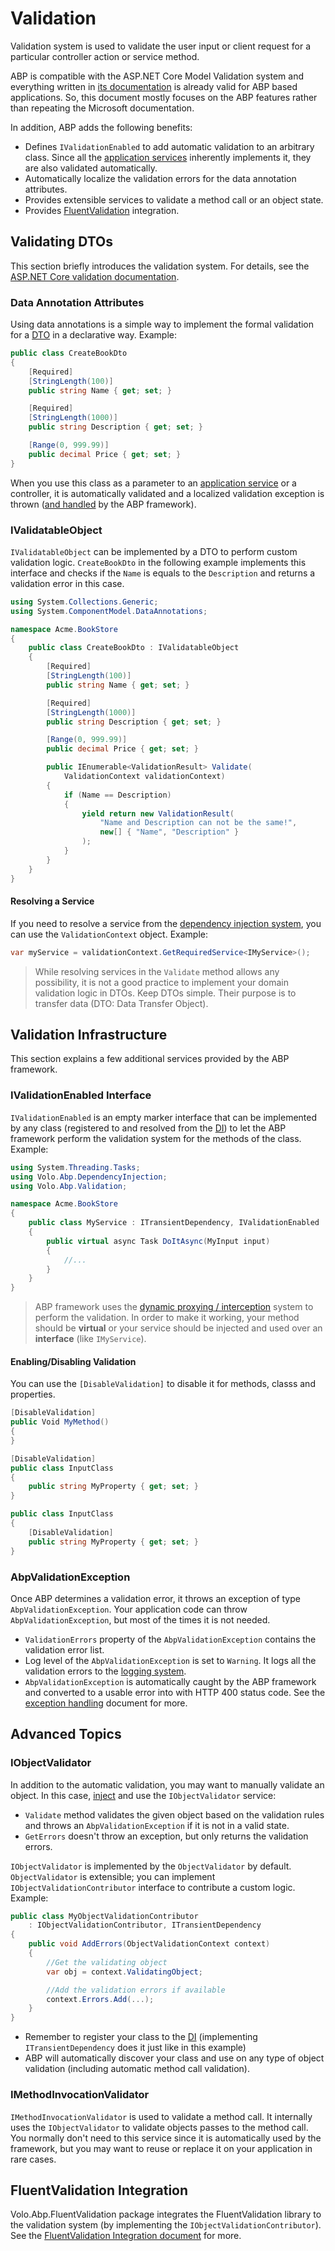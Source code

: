 # Validation

Validation system is used to validate the user input or client request for a particular controller action or service method.

ABP is compatible with the ASP.NET Core Model Validation system and everything written in [its documentation](https://docs.microsoft.com/en-us/aspnet/core/mvc/models/validation) is already valid for ABP based applications. So, this document mostly focuses on the ABP features rather than repeating the Microsoft documentation.

In addition, ABP adds the following benefits:

* Defines `IValidationEnabled` to add automatic validation to an arbitrary class. Since all the [application services](Application-Services.md) inherently implements it, they are also validated automatically.
* Automatically localize the validation errors for the data annotation attributes.
* Provides extensible services to validate a method call or an object state.
* Provides [FluentValidation](https://fluentvalidation.net/) integration.

## Validating DTOs

This section briefly introduces the validation system. For details, see the [ASP.NET Core validation documentation](https://docs.microsoft.com/en-us/aspnet/core/mvc/models/validation).

### Data Annotation Attributes

Using data annotations is a simple way to implement the formal validation for a [DTO](Data-Transfer-Objects.md) in a declarative way. Example:

````csharp
public class CreateBookDto
{
    [Required]
    [StringLength(100)]
    public string Name { get; set; }

    [Required]
    [StringLength(1000)]
    public string Description { get; set; }

    [Range(0, 999.99)]
    public decimal Price { get; set; }
}
````

When you use this class as a parameter to an [application service](Application-Services.md) or a controller, it is automatically validated and a localized validation exception is thrown ([and handled](Exception-Handling.md) by the ABP framework).

### IValidatableObject

`IValidatableObject` can be implemented by a DTO to perform custom validation logic. `CreateBookDto`  in the following example implements this interface and checks if the `Name` is equals to the `Description` and returns a validation error in this case.

````csharp
using System.Collections.Generic;
using System.ComponentModel.DataAnnotations;

namespace Acme.BookStore
{
    public class CreateBookDto : IValidatableObject
    {
        [Required]
        [StringLength(100)]
        public string Name { get; set; }

        [Required]
        [StringLength(1000)]
        public string Description { get; set; }

        [Range(0, 999.99)]
        public decimal Price { get; set; }

        public IEnumerable<ValidationResult> Validate(
            ValidationContext validationContext)
        {
            if (Name == Description)
            {
                yield return new ValidationResult(
                    "Name and Description can not be the same!",
                    new[] { "Name", "Description" }
                );
            }
        }
    }
}
````

#### Resolving a Service

If you need to resolve a service from the [dependency injection system](Dependency-Injection.md), you can use the `ValidationContext` object. Example:

````csharp
var myService = validationContext.GetRequiredService<IMyService>();
````

> While resolving services in the `Validate` method allows any possibility, it is not a good practice to implement your domain validation logic in DTOs. Keep DTOs simple. Their purpose is to transfer data (DTO: Data Transfer Object).

## Validation Infrastructure

This section explains a few additional services provided by the ABP framework.

### IValidationEnabled Interface

`IValidationEnabled` is an empty marker interface that can be implemented by any class (registered to and resolved from the [DI](Dependency-Injection.md)) to let the ABP framework perform the validation system for the methods of the class. Example:

````csharp
using System.Threading.Tasks;
using Volo.Abp.DependencyInjection;
using Volo.Abp.Validation;

namespace Acme.BookStore
{
    public class MyService : ITransientDependency, IValidationEnabled
    {
        public virtual async Task DoItAsync(MyInput input)
        {
            //...
        }
    }
}
````

> ABP framework uses the [dynamic proxying / interception](Dynamic-Proxying-Interceptors.md) system to perform the validation. In order to make it working, your method should be **virtual** or your service should be injected and used over an **interface** (like `IMyService`).

#### Enabling/Disabling Validation

You can use the `[DisableValidation]` to disable it for methods, classs and properties.

````csharp
[DisableValidation]
public Void MyMethod()
{
}

[DisableValidation]
public class InputClass
{
    public string MyProperty { get; set; }
}

public class InputClass
{
    [DisableValidation]
    public string MyProperty { get; set; }
}
````

### AbpValidationException

Once ABP determines a validation error, it throws an exception of type `AbpValidationException`. Your application code can throw `AbpValidationException`, but most of the times it is not needed.

* `ValidationErrors` property of the `AbpValidationException` contains the validation error list.
* Log level of the `AbpValidationException` is set to `Warning`. It logs all the validation errors to the [logging system](Logging.md).
* `AbpValidationException` is automatically caught by the ABP framework and converted to a usable error into with HTTP 400 status code. See the [exception handling](Exception-Handling.md) document for more.

## Advanced Topics

### IObjectValidator

In addition to the automatic validation, you may want to manually validate an object. In this case, [inject](Dependency-Injection.md) and use the `IObjectValidator` service:

* `Validate` method validates the given object based on the validation rules and throws an `AbpValidationException` if it is not in a valid state.
* `GetErrors` doesn't throw an exception, but only returns the validation errors.

`IObjectValidator` is implemented by the `ObjectValidator` by default. `ObjectValidator` is extensible; you can implement `IObjectValidationContributor` interface to contribute a custom logic. Example:

````csharp
public class MyObjectValidationContributor
    : IObjectValidationContributor, ITransientDependency
{
    public void AddErrors(ObjectValidationContext context)
    {
        //Get the validating object
        var obj = context.ValidatingObject;

        //Add the validation errors if available
        context.Errors.Add(...);
    }
}
````

* Remember to register your class to the [DI](Dependency-Injection.md) (implementing `ITransientDependency` does it just like in this example)
* ABP will automatically discover your class and use on any type of object validation (including automatic method call validation).

### IMethodInvocationValidator

`IMethodInvocationValidator` is used to validate a method call. It internally uses the `IObjectValidator` to validate objects passes to the method call. You normally don't need to this service since it is automatically used by the framework, but you may want to reuse or replace it on your application in rare cases.

## FluentValidation Integration

Volo.Abp.FluentValidation package integrates the FluentValidation library to the validation system (by implementing the `IObjectValidationContributor`). See the [FluentValidation Integration document](FluentValidation.md) for more.
